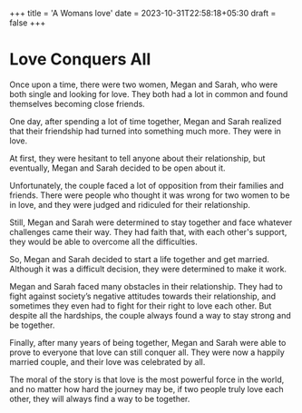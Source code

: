 +++
title = 'A Womans love'
date = 2023-10-31T22:58:18+05:30
draft = false
+++
# Love Conquers All

Once upon a time, there were two women, Megan and Sarah, who were both single and looking for love. They both had a lot in common and found themselves becoming close friends.

One day, after spending a lot of time together, Megan and Sarah realized that their friendship had turned into something much more. They were in love.

At first, they were hesitant to tell anyone about their relationship, but eventually, Megan and Sarah decided to be open about it.

Unfortunately, the couple faced a lot of opposition from their families and friends. There were people who thought it was wrong for two women to be in love, and they were judged and ridiculed for their relationship.

Still, Megan and Sarah were determined to stay together and face whatever challenges came their way. They had faith that, with each other's support, they would be able to overcome all the difficulties.

So, Megan and Sarah decided to start a life together and get married. Although it was a difficult decision, they were determined to make it work.

Megan and Sarah faced many obstacles in their relationship. They had to fight against society’s negative attitudes towards their relationship, and sometimes they even had to fight for their right to love each other. But despite all the hardships, the couple always found a way to stay strong and be together.

Finally, after many years of being together, Megan and Sarah were able to prove to everyone that love can still conquer all. They were now a happily married couple, and their love was celebrated by all.

The moral of the story is that love is the most powerful force in the world, and no matter how hard the journey may be, if two people truly love each other, they will always find a way to be together.
